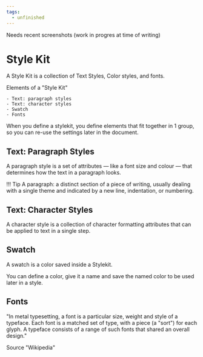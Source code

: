 ```yaml
---
tags:
  - unfinished
---
```


Needs recent screenshots (work in progres at time of writing)

# Style Kit

A Style Kit is a collection of Text Styles, Color styles, and fonts.

Elements of a "Style Kit"

	- Text: paragraph styles
	- Text: character styles
	- Swatch
	- Fonts

When you define a stylekit, you define elements that fit together in 1 group, so you can re-use the settings later in the document.

## Text: Paragraph Styles

A paragraph style is a set of attributes — like a font size and colour — that determines how the text in a paragraph looks.

!!! Tip
	A paragraph: a distinct section of a piece of writing, usually dealing with a single theme and indicated by a new line, indentation, or numbering.

## Text: Character Styles

A character style is a collection of character formatting attributes that can be applied to text in a single step.

## Swatch

A swatch is a color saved inside a Stylekit.

You can define a color, give it a name and save the named color to be used later in a style.

## Fonts

"In metal typesetting, a font is a particular size, weight and style of a typeface. Each font is a matched set of type, with a piece (a "sort") for each glyph. A typeface consists of a range of such fonts that shared an overall design."

Source "Wikipedia"